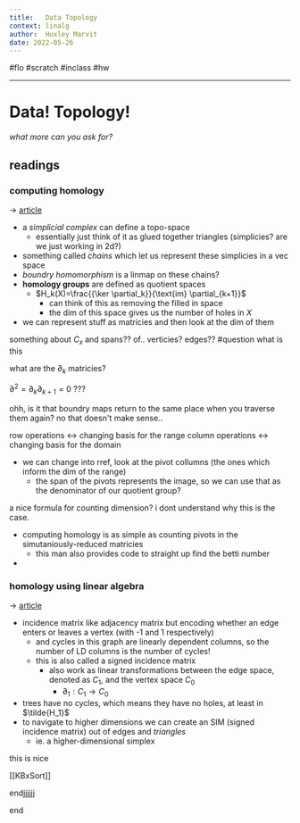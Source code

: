 ```yaml
---
title:   Data Topology
context: linalg
author:  Huxley Marvit
date: 2022-05-26
---
```


#flo #scratch  #inclass #hw

***

# Data! Topology!
*what more can you ask for?*
## readings
### computing homology
→ [article](https://jeremykun.com/2013/04/10/computing-homology/)

- a *simplicial complex* can define a topo-space
	- essentially just think of it as glued together triangles (simplicies? are we just working in 2d?)
- something called *chains* which let us represent these simplicies in a vec space
- *boundry homomorphism* is a linmap on these chains?
- **homology groups** are defined as quotient spaces
	- $H_k(X)=\frac{{\ker \partial_k}}{\text{im} \partial_{k+1}}$ 
		- can think of this as removing the filled in space
		- the dim of this space gives us the number of holes in $X$
- we can represent stuff as matricies and then look at the dim of them

something about $C_x$ and spans?? of.. verticies? edges?? #question what is this

what are the $\partial_k$ matricies?

$\partial^2 = \partial_k \partial_{k+1} = 0$ ???

ohh, is it that boundry maps return to the same place when you traverse them again?
no that doesn't make sense..

row operations ←> changing basis for the range
column operations ←> changing basis for the domain

- we can change into rref, look at the pivot collumns (the ones which inform the dim of the range)
	- the span of the pivots represents the image, so we can use that as the denominator of our quotient group?

a nice formula for counting dimension? i dont understand why this is the case.

- computing homology is as simple as counting pivots in the simutaniously-reduced matricies
	- this man also provides code to straight up find the betti number
- 

### homology using linear algebra
→ [article](https://osebje.famnit.upr.si/~russ.woodroofe/joshua-dean.pdf)

- incidence matrix like adjacency matrix but encoding whether an edge enters or leaves a vertex (with -1 and 1 respectively)
	- and cycles in this graph are linearly dependent columns, so the number of LD columns is the number of cycles!
	- this is also called a signed incidence matrix
		- also work as linear transformations between the edge space, denoted as $C_1$, and the vertex space $C_0$ 
			- $\partial_{1}: C_{1} \to C_{0}$
- trees have no cycles, which means they have no holes, at least in $\tilde{H_1}$
- to navigate to higher dimensions we can create an SIM (signed incidence matrix) out of edges and *triangles*
	- ie. a higher-dimensional simplex



$\text{this is nice}$



[[KBxSort]]

endjjjjjj

end

























